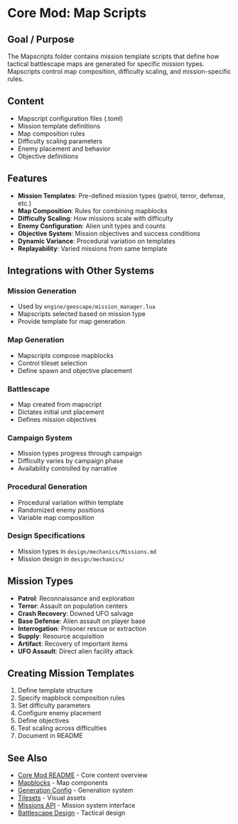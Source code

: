 # Core Mod: Map Scripts

## Goal / Purpose

The Mapscripts folder contains mission template scripts that define how tactical battlescape maps are generated for specific mission types. Mapscripts control map composition, difficulty scaling, and mission-specific rules.

## Content

- Mapscript configuration files (.toml)
- Mission template definitions
- Map composition rules
- Difficulty scaling parameters
- Enemy placement and behavior
- Objective definitions

## Features

- **Mission Templates**: Pre-defined mission types (patrol, terror, defense, etc.)
- **Map Composition**: Rules for combining mapblocks
- **Difficulty Scaling**: How missions scale with difficulty
- **Enemy Configuration**: Alien unit types and counts
- **Objective System**: Mission objectives and success conditions
- **Dynamic Variance**: Procedural variation on templates
- **Replayability**: Varied missions from same template

## Integrations with Other Systems

### Mission Generation
- Used by `engine/geoscape/mission_manager.lua`
- Mapscripts selected based on mission type
- Provide template for map generation

### Map Generation
- Mapscripts compose mapblocks
- Control tileset selection
- Define spawn and objective placement

### Battlescape
- Map created from mapscript
- Dictates initial unit placement
- Defines mission objectives

### Campaign System
- Mission types progress through campaign
- Difficulty varies by campaign phase
- Availability controlled by narrative

### Procedural Generation
- Procedural variation within template
- Randomized enemy positions
- Variable map composition

### Design Specifications
- Mission types in `design/mechanics/Missions.md`
- Mission design in `design/mechanics/`

## Mission Types

- **Patrol**: Reconnaissance and exploration
- **Terror**: Assault on population centers
- **Crash Recovery**: Downed UFO salvage
- **Base Defense**: Alien assault on player base
- **Interrogation**: Prisoner rescue or extraction
- **Supply**: Resource acquisition
- **Artifact**: Recovery of important items
- **UFO Assault**: Direct alien facility attack

## Creating Mission Templates

1. Define template structure
2. Specify mapblock composition rules
3. Set difficulty parameters
4. Configure enemy placement
5. Define objectives
6. Test scaling across difficulties
7. Document in README

## See Also

- [Core Mod README](../README.md) - Core content overview
- [Mapblocks](../mapblocks/README.md) - Map components
- [Generation Config](../generation/README.md) - Generation system
- [Tilesets](../tilesets/README.md) - Visual assets
- [Missions API](../../api/MISSIONS.md) - Mission system interface
- [Battlescape Design](../../design/mechanics/Battlescape.md) - Tactical design
